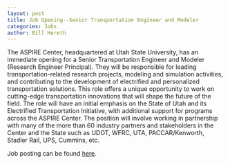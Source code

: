 ```yaml
---
layout: post
title: Job Opening--Senior Transportation Engineer and Modeler
categories: Jobs
author: Bill Hereth
---
```


The ASPIRE Center, headquartered at Utah State University, has an immediate opening for a Senior Transportation Engineer and Modeler (Research Engineer Principal).  They will be responsible for leading transportation-related research projects, modeling and simulation activities, and contributing to the development of electrified and personalized transportation solutions. This role offers a unique opportunity to work on cutting-edge transportation innovations that will shape the future of the field. The role will have an initial emphasis on the State of Utah and its Electrified Transportation Initiative, with additional support for programs across the ASPIRE Center. The position will involve working in partnership with many of the more than 60 industry partners and stakeholders in the Center and the State such as UDOT, WFRC, UTA, PACCAR/Kenworth, Stadler Rail, UPS, Cummins, etc.

Job posting can be found [here](https://careers-usu.icims.com/jobs/7173/senior-transportation-engineer-and-modeler/job).